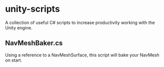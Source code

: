 # unity-scripts
A collection of useful C# scripts to increase productivity working with the Unity engine. 

## NavMeshBaker.cs
Using a reference to a NavMeshSurface, this script will bake your NavMesh on start.
